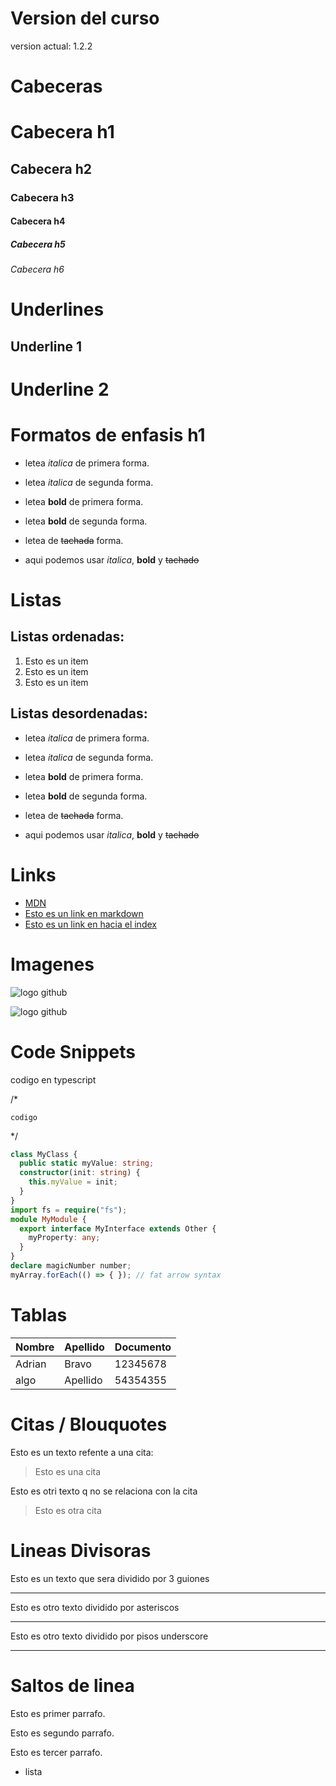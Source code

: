 # Version del curso
version actual: 1.2.2

# Cabeceras
# Cabecera h1
## Cabecera h2
### Cabecera h3
#### Cabecera h4
##### Cabecera h5
###### Cabecera h6

# Underlines
Underline 1
------------

Underline 2
=======

# Formatos de enfasis h1
- letea *italica* de primera forma.

- letea _italica_ de segunda forma.

- letea **bold** de primera forma.

- letea __bold__ de segunda forma.

- letea de ~~tachada~~ forma.

- aqui podemos usar *italica*, **bold** y ~~tachado~~

# Listas 
## Listas ordenadas:
1. Esto es un item
2. Esto es un item
3. Esto es un item

## Listas desordenadas:
- letea *italica* de primera forma.

- letea _italica_ de segunda forma.

- letea **bold** de primera forma.

- letea __bold__ de segunda forma.

- letea de ~~tachada~~ forma.

- aqui podemos usar *italica*, **bold** y ~~tachado~~


# Links
-  <a href="https://developer.mozilla.org">MDN</a>
- [Esto es un link en markdown](https://www.google.com)
- [Esto es un link en hacia el index](index.html)

# Imagenes
![logo github](https://camo.githubusercontent.com/ef816bf9a3b2f51e4199e98b438915708da0799f/68747470733a2f2f662e636c6f75642e6769746875622e636f6d2f6173736574732f3535363236382f3430353039362f37393763636361362d613962332d313165322d386437302d3035336562323034306630342e706e67)

![logo github](GitHub_Logo.png)


# Code Snippets
codigo en typescript

/*
```lenguaje
codigo
```
*/
```typescript
class MyClass {
  public static myValue: string;
  constructor(init: string) {
    this.myValue = init;
  }
}
import fs = require("fs");
module MyModule {
  export interface MyInterface extends Other {
    myProperty: any;
  }
}
declare magicNumber number;
myArray.forEach(() => { }); // fat arrow syntax
```
# Tablas

|Nombre | Apellido | Documento | 
|-------|----------| ----------|
|Adrian | Bravo | 12345678 |
|algo   | Apellido | 54354355 |

# Citas / Blouquotes

Esto es un texto refente a una cita:
> Esto es una cita

Esto es otri texto q no se relaciona con la cita
>Esto es otra cita

# Lineas Divisoras

Esto es un texto que sera dividido por 3 guiones

---
Esto es otro texto dividido por asteriscos

***

Esto es otro texto dividido por pisos underscore

___

# Saltos de linea
Esto es primer parrafo.

Esto es segundo parrafo.

Esto es tercer parrafo.
- lista

